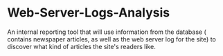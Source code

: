 # Web-Server-Logs-Analysis
An internal reporting tool that will use information from the database ( contains newspaper articles, as well as the web server log for the site) to discover what kind of articles the site's readers like.

